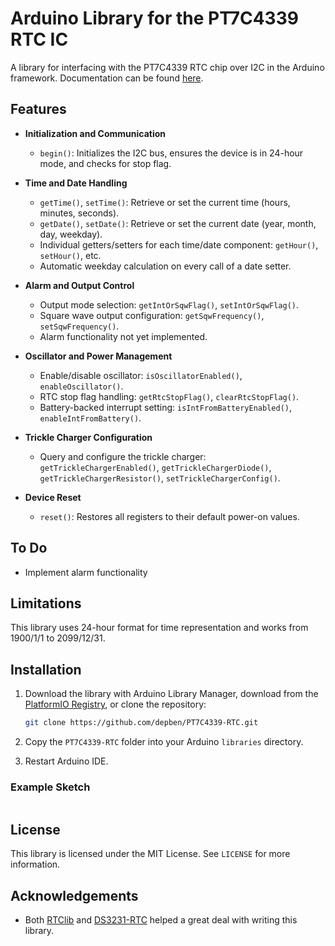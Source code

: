 # Arduino Library for the PT7C4339 RTC IC

A library for interfacing with the PT7C4339 RTC chip over I2C in the Arduino framework. Documentation can be found [here](https://depben.github.io/PT7C4339-RTC/).

## Features

- **Initialization and Communication**
  - `begin()`: Initializes the I2C bus, ensures the device is in 24-hour mode, and checks for stop flag.
  
- **Time and Date Handling**
  - `getTime()`, `setTime()`: Retrieve or set the current time (hours, minutes, seconds).
  - `getDate()`, `setDate()`: Retrieve or set the current date (year, month, day, weekday).
  - Individual getters/setters for each time/date component: `getHour()`, `setHour()`, etc.
  - Automatic weekday calculation on every call of a date setter.

- **Alarm and Output Control**
  - Output mode selection: `getIntOrSqwFlag()`, `setIntOrSqwFlag()`.
  - Square wave output configuration: `getSqwFrequency()`, `setSqwFrequency()`.
  - Alarm functionality not yet implemented.
  
- **Oscillator and Power Management**
  - Enable/disable oscillator: `isOscillatorEnabled()`, `enableOscillator()`.
  - RTC stop flag handling: `getRtcStopFlag()`, `clearRtcStopFlag()`.
  - Battery-backed interrupt setting: `isIntFromBatteryEnabled()`, `enableIntFromBattery()`.

- **Trickle Charger Configuration**
  - Query and configure the trickle charger: `getTrickleChargerEnabled()`, `getTrickleChargerDiode()`, `getTrickleChargerResistor()`, `setTrickleChargerConfig()`.

- **Device Reset**
  - `reset()`: Restores all registers to their default power-on values.

## To Do
- Implement alarm functionality

## Limitations
This library uses 24-hour format for time representation and works from 1900/1/1 to 2099/12/31.

## Installation

1. Download the library with Arduino Library Manager, download from the [PlatformIO Registry](https://registry.platformio.org/libraries/depben/PT7C4339-RTC), or clone the repository:
   ```bash
   git clone https://github.com/depben/PT7C4339-RTC.git
   ```

2. Copy the `PT7C4339-RTC` folder into your Arduino `libraries` directory.

3. Restart Arduino IDE.

### Example Sketch

```cpp

```

## License

This library is licensed under the MIT License. See `LICENSE` for more information.

## Acknowledgements

- Both [RTClib](https://github.com/adafruit/RTClib.git) and [DS3231-RTC](https://github.com/hasenradball/DS3231-RTC.git) helped a great deal with writing this library.